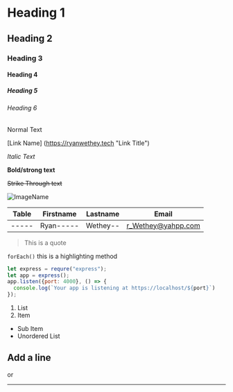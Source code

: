 # Heading 1
## Heading 2
### Heading 3
#### Heading 4
##### Heading 5
###### Heading 6

Normal Text

[Link Name] (https://ryanwethey.tech "Link Title")

_Italic Text_

**Bold/strong text**

~~Strike Through text~~

![ImageName]()

|Table|Firstname|Lastname|Email|
|-----|---------|--------|-----|
|-----|Ryan-----|Wethey--|r_Wethey@yahpp.com|

>This is a quote

`forEach()` this is a highlighting method 

```Javascript
let express = requre("express");
let app = express();
app.listen({port: 4000}, () => {
  console.log(`Your app is listening at https://localhost/${port}`)
});
```

1. List
2. Item
  * Sub Item 
* Unordered List

Add a line
---
or 
***

